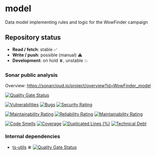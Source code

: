 # model

Data model implementing rules and logic for the WowFinder campaign

## Repository status

-   **Read / fetch**: stable ✅
-   **Write / push**: possible (manual) ⚠️
-   **Development**: on hold ⏸️, unstable 💥

### Sonar public analysis

Overview: https://sonarcloud.io/project/overview?id=WowFinder_model

[![Quality Gate Status](https://sonarcloud.io/api/project_badges/measure?project=WowFinder_model&metric=alert_status)](https://sonarcloud.io/summary/new_code?id=WowFinder_model)

[![Vulnerabilities](https://sonarcloud.io/api/project_badges/measure?project=WowFinder_model&metric=vulnerabilities)](https://sonarcloud.io/summary/new_code?id=WowFinder_model)
[![Bugs](https://sonarcloud.io/api/project_badges/measure?project=WowFinder_model&metric=bugs)](https://sonarcloud.io/summary/new_code?id=WowFinder_model)
[![Security Rating](https://sonarcloud.io/api/project_badges/measure?project=WowFinder_model&metric=security_rating)](https://sonarcloud.io/summary/new_code?id=WowFinder_model)

[![Maintainability Rating](https://sonarcloud.io/api/project_badges/measure?project=WowFinder_model&metric=sqale_rating)](https://sonarcloud.io/summary/new_code?id=WowFinder_model)
[![Reliability Rating](https://sonarcloud.io/api/project_badges/measure?project=WowFinder_model&metric=reliability_rating)](https://sonarcloud.io/summary/new_code?id=WowFinder_model)
[![Maintainability Rating](https://sonarcloud.io/api/project_badges/measure?project=WowFinder_model&metric=sqale_rating)](https://sonarcloud.io/summary/new_code?id=WowFinder_model)

[![Code Smells](https://sonarcloud.io/api/project_badges/measure?project=WowFinder_model&metric=code_smells)](https://sonarcloud.io/summary/new_code?id=WowFinder_model)
[![Coverage](https://sonarcloud.io/api/project_badges/measure?project=WowFinder_model&metric=coverage)](https://sonarcloud.io/summary/new_code?id=WowFinder_model)
[![Duplicated Lines (%)](https://sonarcloud.io/api/project_badges/measure?project=WowFinder_model&metric=duplicated_lines_density)](https://sonarcloud.io/summary/new_code?id=WowFinder_model)
[![Technical Debt](https://sonarcloud.io/api/project_badges/measure?project=WowFinder_model&metric=sqale_index)](https://sonarcloud.io/summary/new_code?id=WowFinder_model)

### Internal dependencies

-   [ts-utils](https://github.com/WowFinder/ts-utils) ⏸️ [![Quality Gate Status](https://sonarcloud.io/api/project_badges/measure?project=WowFinder_ts-utils&metric=alert_status)](https://sonarcloud.io/summary/new_code?id=WowFinder_ts-utils)
